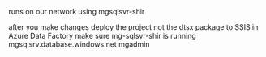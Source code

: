 runs on our network using mgsqlsvr-shir

after you make changes
deploy the project not the dtsx package to SSIS in Azure Data Factory
make sure mg-sqlsvr-shir is running
mgsqlsrv.database.windows.net
mgadmin

